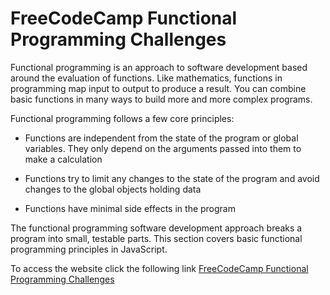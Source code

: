 # FreeCodeCamp Functional Programming Challenges

Functional programming is an approach to software development based around the evaluation of functions. Like mathematics, functions in programming map input to output to produce a result. You can combine basic functions in many ways to build more and more complex programs.

Functional programming follows a few core principles:


* Functions are independent from the state of the program or global variables. They only depend on the arguments passed into them to make a calculation

* Functions try to limit any changes to the state of the program and avoid changes to the global objects holding data

* Functions have minimal side effects in the program


The functional programming software development approach breaks a program into small, testable parts. This section covers basic functional programming principles in JavaScript.

To access the website click the following link [FreeCodeCamp Functional Programming Challenges](https://learn.freecodecamp.org/javascript-algorithms-and-data-structures/functional-programming)